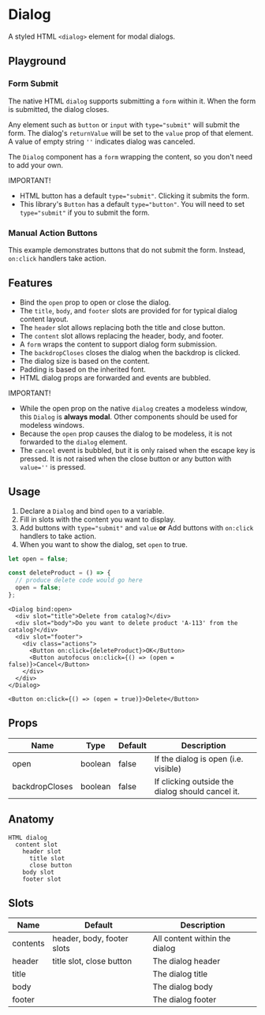 <script>
    import Example from './DialogManualExample.svelte';
    import FormExample from './DialogFormExample.svelte';
    import ThemePropCard from '../ThemePropCard.svelte';
</script>

# Dialog

A styled HTML `<dialog>` element for modal dialogs.

## Playground

### Form Submit

The native HTML `dialog` supports submitting a `form` within it.
When the form is submitted, the dialog closes.

Any element such as `button` or `input` with `type="submit"` will submit the form.
The dialog's `returnValue` will be set to the `value` prop of that element.
A value of empty string `''` indicates dialog was canceled.

The `Dialog` component has a `form` wrapping the content, so you don't need to add your own.

IMPORTANT!

- HTML button has a default `type="submit"`. Clicking it submits the form.
- This library's `Button` has a default `type="button"`. You will need to set `type="submit"` if you to submit the form.

<FormExample />

### Manual Action Buttons

This example demonstrates buttons that do not submit the form.
Instead, `on:click` handlers take action.

<Example />

## Features

- Bind the `open` prop to open or close the dialog.
- The `title`, `body`, and `footer` slots are provided for for typical dialog content layout.
- The `header` slot allows replacing both the title and close button.
- The `content` slot allows replacing the header, body, and footer.
- A `form` wraps the content to support dialog form submission.
- The `backdropCloses` closes the dialog when the backdrop is clicked.
- The dialog size is based on the content.
- Padding is based on the inherited font.
- HTML dialog props are forwarded and events are bubbled.

IMPORTANT!

- While the open prop on the native `dialog` creates a modeless window, this `Dialog` is **always modal**.
  Other components should be used for modeless windows.
- Because the `open` prop causes the dialog to be modeless, it is not forwarded to the `dialog` element.
- The `cancel` event is bubbled, but it is only raised when the escape key is pressed. It is not raised when the close button or any button with `value=''` is pressed.

## Usage

1. Declare a `Dialog` and bind `open` to a variable.
2. Fill in slots with the content you want to display.
3. Add buttons with `type="submit"` and `value` **or** Add buttons with `on:click` handlers to take action.
4. When you want to show the dialog, set `open` to true.

```ts
let open = false;

const deleteProduct = () => {
  // produce delete code would go here
  open = false;
};
```

```svelte
<Dialog bind:open>
  <div slot="title">Delete from catalog?</div>
  <div slot="body">Do you want to delete product 'A-113' from the catalog?</div>
  <div slot="footer">
    <div class="actions">
      <Button on:click={deleteProduct}>OK</Button>
      <Button autofocus on:click={() => (open = false)}>Cancel</Button>
    </div>
  </div>
</Dialog>

<Button on:click={() => (open = true)}>Delete</Button>
```

## Props

| Name           | Type    | Default | Description                                      |
| -------------- | ------- | ------- | ------------------------------------------------ |
| open           | boolean | false   | If the dialog is open (i.e. visible)             |
| backdropCloses | boolean | false   | If clicking outside the dialog should cancel it. |

## Anatomy

```
HTML dialog
  content slot
    header slot
      title slot
      close button
    body slot
    footer slot
```

## Slots

| Name     | Default                    | Description                   |
| -------- | -------------------------- | ----------------------------- |
| contents | header, body, footer slots | All content within the dialog |
| header   | title slot, close button   | The dialog header             |
| title    |                            | The dialog title              |
| body     |                            | The dialog body               |
| footer   |                            | The dialog footer             |
